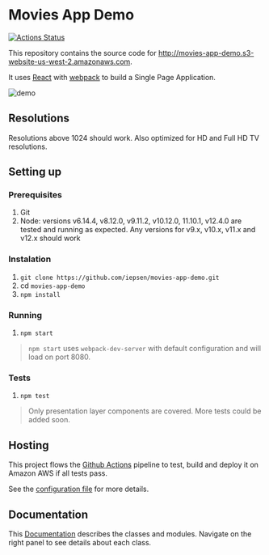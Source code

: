 # Movies App Demo
[![Actions Status](https://github.com/iepsen/movies-app-demo/workflows/ci/badge.svg)](https://github.com/iepsen/movies-app-demo/actions)

This repository contains the source code for http://movies-app-demo.s3-website-us-west-2.amazonaws.com.

It uses [React](https://reactjs.org/) with [webpack](https://webpack.js.org/) to build a Single Page Application.

![demo](https://user-images.githubusercontent.com/228328/47033749-ff40f680-d14b-11e8-8a17-6b452b8b7df4.gif)

## Resolutions
Resolutions above 1024 should work. Also optimized for HD and Full HD TV resolutions.

## Setting up
### Prerequisites
1. Git
1. Node: versions v6.14.4, v8.12.0, v9.11.2, v10.12.0, 11.10.1, v12.4.0 are tested and running as expected. Any versions for v9.x, v10.x, v11.x and v12.x should work

### Instalation
1. `git clone https://github.com/iepsen/movies-app-demo.git`
1. cd `movies-app-demo`
1. `npm install`

### Running
1. `npm start` 
>`npm start` uses `webpack-dev-server` with default configuration and will load on port 8080.

### Tests
1. `npm test`
> Only presentation layer components are covered. More tests could be added soon.

## Hosting
This project flows the [Github Actions](https://github.com/features/actions) pipeline to test, build and deploy it on Amazon AWS if all tests pass.

See the [configuration file](https://github.com/iepsen/movies-app-demo/blob/master/.github/workflows/ci.yml) for more details.

## Documentation
This [Documentation](https://iepsen.github.io/movies-app-demo/) describes the classes and modules. Navigate on the right panel to see details about each class.
